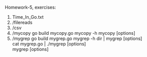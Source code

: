 Homework-5, exercises:

1. Time_In_Go.txt
2. /filereads
3. /csv
4. /mycopy
	go build mycopy.go
	mycopy -h
	mycopy [options] <source> <destination>
5. /mygrep
	go build mygrep.go
	mygrep -h
	dir | mygrep [options] <search string>
	cat mygrep.go | ./mygrep [options] <search string>
	mygrep [options] <search string> <file>
